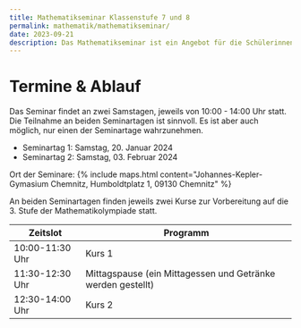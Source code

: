 ```yaml
---
title: Mathematikseminar Klassenstufe 7 und 8
permalink: mathematik/mathematikseminar/
date: 2023-09-21
description: Das Mathematikseminar ist ein Angebot für die Schülerinnen und Schüler der Klassenstufen 7 und 8 aus dem Regierungsbezirk Chemnitz, welche sich für die 3. Stufe der Mathematikolympiade qualifiziert haben. Die persönliche Einladung erfolgt parallel zur Einladung für die 3. Stufe.
---
```


# Termine & Ablauf

Das Seminar findet an zwei Samstagen, jeweils von 10:00 - 14:00 Uhr statt. Die Teilnahme an beiden Seminartagen ist sinnvoll. Es ist aber auch möglich, nur einen der Seminartage wahrzunehmen. 

- Seminartag 1:  Samstag, 20. Januar 2024
- Seminartag 2:  Samstag, 03. Februar 2024

Ort der Seminare: {% include maps.html content="Johannes-Kepler-Gymasium Chemnitz, Humboldtplatz 1, 09130 Chemnitz" %}


An beiden Seminartagen finden jeweils zwei Kurse zur Vorbereitung auf die 3. Stufe der Mathematikolympiade statt.

| Zeitslot | Programm |
|----------|----------|
| 10:00-11:30 Uhr | Kurs 1 |
| 11:30-12:30 Uhr | Mittagspause (ein Mittagessen und Getränke werden gestellt) |
| 12:30-14:00 Uhr | Kurs 2 |
